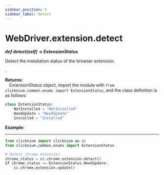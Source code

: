 ```yaml
---
sidebar_position: 3
sidebar_label: detect
---
```

# WebDriver.extension.detect

***def detect(self) -> ExtensionStatus*** 

Detect the installation status of the browser extension.

.

**Returns:**  
    &emsp;ExtensionStatus object, import the module with `from clicknium.common.enums import ExtensionStatus`, and the class definition is as follows: 
```python
class ExtensionStatus:
    NotInstalled = "NotInstalled"
    NeedUpdate = "NeedUpdate"
    Installed = "Installed" 
```

**Example:**
***
```python
from clicknium import clicknium as cc
from clicknium.common.enums import ExtensionStatus

# detect chrome extension
chrome_status = cc.chrome.extension.detect()
if chrome_status == ExtensionStatus.NeedUpdate:
    cc.chrome.extension.update()
```